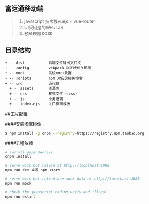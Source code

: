 ## 富运通移动端

> 1. javascript 技术栈vuejs + vue-router
> 2. UI采用是的WEUI.JS
> 3. 预处理器SCSS

## 目录结构

```
+ -- dist           前端文件输出文件夹
+ -- config         webpack 及环境相关配置
+ -- mock           系统mock数据
+ -- scripts        npm 对应的相关命令
+ -- src            源代码
  + -- assets       资源库
  + -- css          样式文件（scss）
  + -- js           业务逻辑
  + -- index.ejs    入口页面模板

```

##工程配置

####安装淘宝镜像
```bash
$ npm install -g cnpm --registry=https://registry.npm.taobao.org
```

####工程依赖

``` bash
# install dependencies
cnpm install

# serve with hot reload at http://localhost:8088
npm run dev 或者 npm start

# serve with hot reload use mock data at http://localhost:8088
npm run mock

# check the javascript coding unify and illegal
npm run eslint

```
